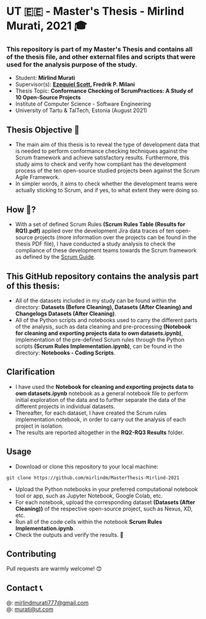 # **UT 🇪🇪 - Master's Thesis - Mirlind Murati, 2021 🎓**

### This repository is part of my Master's Thesis and contains all of the thesis file, and other external files and scripts that were used for the analysis purpose of the study.

- Student: **Mirlind Murati**
- Supervisor(s): **[Ezequiel Scott](https://ezequielscott.github.io/), Fredrik P. Milani**
- Thesis Topic: **Conformance Checking of ScrumPractices: A Study of 10 Open-Source Projects**
- Institute of Computer Science - Software Engineering
- University of Tartu & TalTech, Estonia (August 2021)

## Thesis Objective 🎯
- The main aim of this thesis is to reveal the type of development data that is needed to perform conformance checking techniques against the Scrum framework and achieve satisfactory results. Furthermore, this study aims to check and verify how compliant has the development process of the ten open-source studied projects been against the Scrum Agile Framework. 
- In simpler words, it aims to check whether the development teams were actually sticking to Scrum, and if yes, to what extent they were doing so.

## How 🤔? 
- With a set of defined Scrum Rules **(Scrum Rules Table (Results for RQ1).pdf)** applied over the development Jira data traces of ten open-source projects (more information over the projects can be found in the thesis PDF file), I have conducted a study analysis to check the compliance of these development teams towards the Scrum framework as defined by the [Scrum Guide](https://www.scrum.org/resources/scrum-guide).


## This GitHub repository contains the analysis part of this thesis:
- All of the datasets included in my study can be found within the directory: **Datasets (Before Cleaning), Datasets (After Cleaning) and Changelogs Datasets (After Cleaning)**.
- All of the Python scripts and notebooks used to carry the different parts of the analysis, such as data cleaning and pre-processing **(Notebook for cleaning and exporting projects data to own datasets.ipynb)**, implementation of the pre-defined Scrum rules through the Python scripts **(Scrum Rules Implementation.ipynb)**, can be found in the directory: **Notebooks - Coding Scripts**.

## Clarification
- I have used the **Notebook for cleaning and exporting projects data to own datasets.ipynb** notebook as a general notebook file to perform initial exploration of the data and to further separate the data of the different projects in individual datasets. 
- Thereafter, for each dataset, I have created the Scrum rules implementation notebook, in order to carry out the analysis of each project in isolation.
- The results are reported altogether in the **RQ2-RQ3 Results** folder.

## Usage
- Download or clone this repository to your local machine: 
```
git clone https://github.com/mirlindm/MasterThesis-Mirlind-2021
``` 
- Upload the Python notebooks in your preferred computational notebook tool or app, such as Jupyter Notebook, Google Colab, etc.
- For each notebook, upload the corresponding dataset **(Datasets (After Cleaning))** of the respective open-source project, such as Nexus, XD, etc.
- Run all of the code cells within the notebook **Scrum Rules Implementation.ipynb**.
- Check the outputs and verify the results. 🥳


## Contributing
Pull requests are warmly welcome! 😊 


## Contact  📞
@: mirlindmurati777@gmail.com <br/>
@: murati@ut.com
